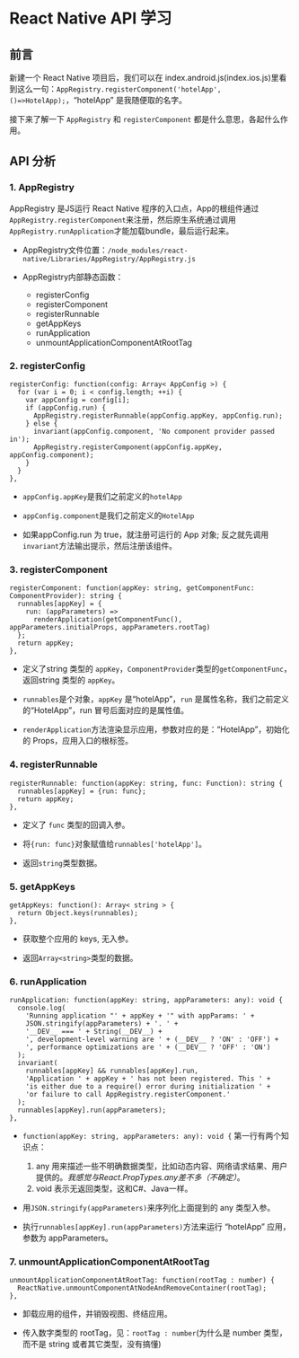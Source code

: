 # React Native API 学习

## 前言

新建一个 React Native 项目后，我们可以在 index.android.js(index.ios.js)里看到这么一句：`AppRegistry.registerComponent('hotelApp', ()=>HotelApp);`，“hotelApp” 是我随便取的名字。

接下来了解一下 `AppRegistry` 和 `registerComponent` 都是什么意思，各起什么作用。

## API 分析
### 1. AppRegistry
AppRegistry 是JS运行 React Native 程序的入口点，App的根组件通过`AppRegistry.registerComponent`来注册，然后原生系统通过调用`AppRegistry.runApplication`才能加载bundle，最后运行起来。

* AppRegistry文件位置：`/node_modules/react-native/Libraries/AppRegistry/AppRegistry.js`

* AppRegistry内部静态函数：
	* registerConfig
	* registerComponent
	* registerRunnable
	* getAppKeys
	* runApplication
	* unmountApplicationComponentAtRootTag

### 2. registerConfig
<pre><code>registerConfig: function(config: Array< AppConfig >) {
  for (var i = 0; i < config.length; ++i) {
    var appConfig = config[i];
    if (appConfig.run) {
      AppRegistry.registerRunnable(appConfig.appKey, appConfig.run);
    } else {
      invariant(appConfig.component, 'No component provider passed in');
      AppRegistry.registerComponent(appConfig.appKey, appConfig.component);
    }
  }
},</code></pre>

* `appConfig.appKey`是我们之前定义的`hotelApp`

* `appConfig.component`是我们之前定义的`HotelApp`

* 如果appConfig.run 为 true，就注册可运行的 App 对象; 反之就先调用`invariant`方法输出提示，然后注册该组件。

### 3. registerComponent
<pre><code>registerComponent: function(appKey: string, getComponentFunc: ComponentProvider): string {
  runnables[appKey] = {
    run: (appParameters) =>
      renderApplication(getComponentFunc(), appParameters.initialProps, appParameters.rootTag)
  };
  return appKey;
},</code></pre>

* 定义了string 类型的 `appKey`，`ComponentProvider`类型的`getComponentFunc`，返回string 类型的 `appKey`。

* `runnables`是个对象，`appKey` 是“hotelApp”，`run` 是属性名称，我们之前定义的“HotelApp”，run 冒号后面对应的是属性值。

* `renderApplication`方法渲染显示应用，参数对应的是：“HotelApp”，初始化的 Props，应用入口的根标签。

### 4. registerRunnable
<pre><code>registerRunnable: function(appKey: string, func: Function): string {
  runnables[appKey] = {run: func};
  return appKey;
},</code></pre>

* 定义了 `func` 类型的回调入参。

* 将`{run: func}`对象赋值给`runnables['hotelApp']`。

* 返回`string`类型数据。


### 5. getAppKeys
<pre><code>getAppKeys: function(): Array< string > {
  return Object.keys(runnables);
},</code></pre>

* 获取整个应用的 keys, 无入参。

* 返回`Array<string>`类型的数据。


### 6. runApplication
<pre><code>runApplication: function(appKey: string, appParameters: any): void {
  console.log(
    'Running application "' + appKey + '" with appParams: ' +
    JSON.stringify(appParameters) + '. ' +
    '__DEV__ === ' + String(__DEV__) +
    ', development-level warning are ' + (__DEV__ ? 'ON' : 'OFF') +
    ', performance optimizations are ' + (__DEV__ ? 'OFF' : 'ON')
  );
  invariant(
    runnables[appKey] && runnables[appKey].run,
    'Application ' + appKey + ' has not been registered. This ' +
    'is either due to a require() error during initialization ' +
    'or failure to call AppRegistry.registerComponent.'
  );
  runnables[appKey].run(appParameters);
},
</code></pre>

* `function(appKey: string, appParameters: any): void {` 第一行有两个知识点：
	1. any 用来描述一些不明确数据类型，比如动态内容、网络请求结果、用户提供的。*我感觉与React.PropTypes.any差不多（不确定）*。
	2. void 表示无返回类型，这和C#、Java一样。

* 用`JSON.stringify(appParameters)`来序列化上面提到的 any 类型入参。

* 执行`runnables[appKey].run(appParameters)`方法来运行 “hotelApp” 应用，参数为 appParameters。


### 7. unmountApplicationComponentAtRootTag

<pre><code>unmountApplicationComponentAtRootTag: function(rootTag : number) {
  ReactNative.unmountComponentAtNodeAndRemoveContainer(rootTag);
},</code></pre>

* 卸载应用的组件，并销毁视图、终结应用。

* 传入数字类型的 rootTag，见：`rootTag : number`(为什么是 number 类型，而不是 string 或者其它类型，没有搞懂)

